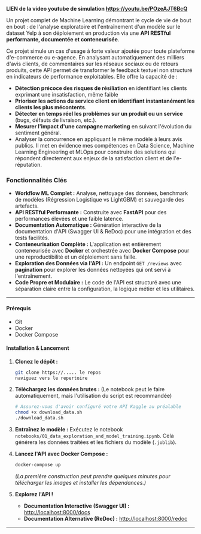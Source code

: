 


**LIEN de la video youtube de simulation https://youtu.be/POzeAJT6BcQ**

Un projet complet de Machine Learning démontrant le cycle de vie de bout en bout : de l'analyse exploratoire et l'entraînement d'un modèle sur le dataset Yelp à son déploiement en production via une **API RESTful performante, documentée et conteneurisée**.

Ce projet simule un cas d'usage à forte valeur ajoutée pour toute plateforme d'e-commerce ou e-agence. En analysant automatiquement des milliers d'avis clients, de commentaires sur les réseaux sociaux ou de retours produits, cette API permet de transformer le feedback textuel non structuré en indicateurs de performance exploitables. Elle offre la capacité de :

- **Détection précoce des risques de résiliation** en identifiant les clients exprimant une insatisfaction, même faible
- **Prioriser les actions du service client en identifiant instantanément les clients les plus mécontents**.
- **Détecter en temps réel les problèmes sur un produit ou un service** (bugs, défauts de livraison, etc.).
- **Mesurer l'impact d'une campagne marketing** en suivant l'évolution du sentiment général.
- Analyser la concurrence en appliquant le même modèle à leurs avis publics.
Il met en évidence mes compétences en Data Science, Machine Learning Engineering et MLOps pour construire des solutions qui répondent directement aux enjeux de la satisfaction client et de l'e-réputation.

###  Fonctionnalités Clés

*   **Workflow ML Complet :** Analyse, nettoyage des données, benchmark de modèles (Régression Logistique vs LightGBM) et sauvegarde des artefacts.
*   **API RESTful Performante :** Construite avec **FastAPI** pour des performances élevées et une faible latence.
*   **Documentation Automatique :** Génération interactive de la documentation d'API (Swagger UI & ReDoc) pour une intégration et des tests facilités.
*   **Conteneurisation Complète :** L'application est entièrement conteneurisée avec **Docker** et orchestrée avec **Docker Compose** pour une reproductibilité et un déploiement sans faille.
*   **Exploration des Données via l'API :** Un endpoint `GET /reviews` avec **pagination** pour explorer les données nettoyées qui ont servi à l'entraînement.
*   **Code Propre et Modulaire :** Le code de l'API est structuré avec une séparation claire entre la configuration, la logique métier et les utilitaires.

---


#### Prérequis
*   Git
*   Docker
*   Docker Compose

#### Installation & Lancement

1.  **Clonez le dépôt :**
    ```bash
    git clone https://..... le repos
    naviguez vers le repertoire
    ```

2.  **Téléchargez les données brutes :**
    (Le notebook peut le faire automatiquement, mais l'utilisation du script est recommandée)
    ```bash
    # Assurez-vous d'avoir configuré votre API Kaggle au préalable
    chmod +x download_data.sh
    ./download_data.sh
    ```

3.  **Entraînez le modèle :**
    Exécutez le notebook `notebooks/01_data_exploration_and_model_training.ipynb`. Cela générera les données traitées et les fichiers du modèle (`.joblib`).

4.  **Lancez l'API avec Docker Compose :**
    ```bash
    docker-compose up
    ```
    *(La première construction peut prendre quelques minutes pour télécharger les images et installer les dépendances.)*

5.  **Explorez l'API !**
    *   **Documentation Interactive (Swagger UI) :** [http://localhost:8000/docs](http://localhost:8000/docs)
    *   **Documentation Alternative (ReDoc) :** [http://localhost:8000/redoc](http://localhost:8000/redoc)

---


